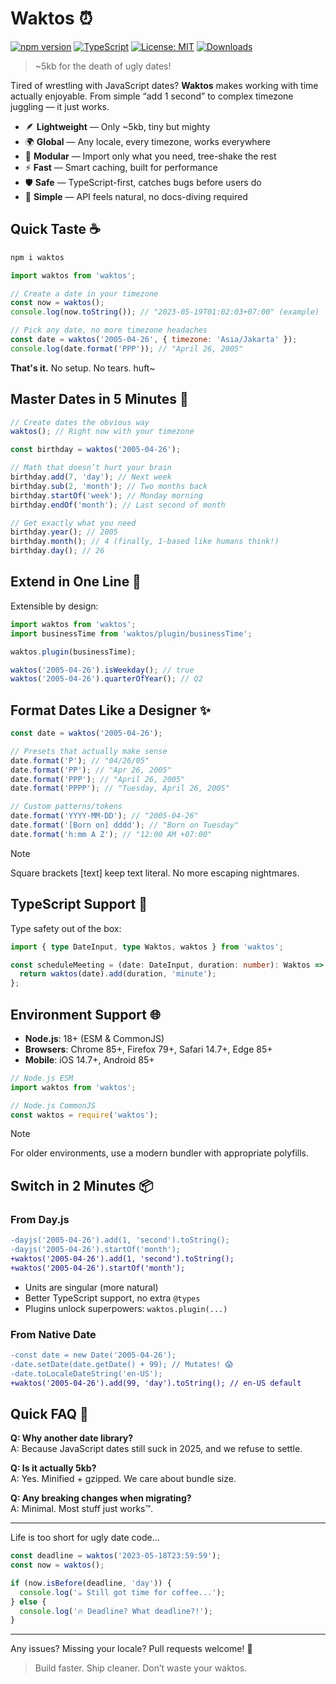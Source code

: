 # Waktos ⏰

[![npm version](https://img.shields.io/npm/v/waktos.svg)](https://www.npmjs.com/package/waktos)
[![TypeScript](https://img.shields.io/badge/TypeScript-Ready-blue.svg)](https://www.typescriptlang.org/)
[![License: MIT](https://img.shields.io/badge/License-MIT-yellow.svg)](https://opensource.org/licenses/MIT)
[![Downloads](https://img.shields.io/npm/dm/waktos.svg)](https://www.npmjs.com/package/waktos)

> ~5kb for the death of ugly dates!

Tired of wrestling with JavaScript dates? **Waktos** makes working with time actually enjoyable. From simple “add 1 second” to complex timezone juggling — it just works.

- 🪶 **Lightweight** — Only ~5kb, tiny but mighty
- 🌍 **Global** — Any locale, every timezone, works everywhere
- 🧩 **Modular** — Import only what you need, tree-shake the rest
- ⚡ **Fast** — Smart caching, built for performance
- 🛡️ **Safe** — TypeScript-first, catches bugs before users do
- 🎯 **Simple** — API feels natural, no docs-diving required

## Quick Taste ☕

```sh
npm i waktos
```

```js
import waktos from 'waktos';

// Create a date in your timezone
const now = waktos();
console.log(now.toString()); // "2023-05-19T01:02:03+07:00" (example)

// Pick any date, no more timezone headaches
const date = waktos('2005-04-26', { timezone: 'Asia/Jakarta' });
console.log(date.format('PPP')); // "April 26, 2005"
```

**That's it.** No setup. No tears. huft~

## Master Dates in 5 Minutes 🚀

```js
// Create dates the obvious way
waktos(); // Right now with your timezone

const birthday = waktos('2005-04-26');

// Math that doesn’t hurt your brain
birthday.add(7, 'day'); // Next week
birthday.sub(2, 'month'); // Two months back
birthday.startOf('week'); // Monday morning
birthday.endOf('month'); // Last second of month

// Get exactly what you need
birthday.year(); // 2005
birthday.month(); // 4 (finally, 1-based like humans think!)
birthday.day(); // 26
```

## Extend in One Line 🔌

Extensible by design:

```js
import waktos from 'waktos';
import businessTime from 'waktos/plugin/businessTime';

waktos.plugin(businessTime);

waktos('2005-04-26').isWeekday(); // true
waktos('2005-04-26').quarterOfYear(); // Q2
```

## Format Dates Like a Designer ✨

```js
const date = waktos('2005-04-26');

// Presets that actually make sense
date.format('P'); // "04/26/05"
date.format('PP'); // "Apr 26, 2005"
date.format('PPP'); // "April 26, 2005"
date.format('PPPP'); // "Tuesday, April 26, 2005"

// Custom patterns/tokens
date.format('YYYY-MM-DD'); // "2005-04-26"
date.format('[Born on] dddd'); // "Born on Tuesday"
date.format('h:mm A Z'); // "12:00 AM +07:00"
```

> [!NOTE]
>
> Square brackets [text] keep text literal. No more escaping nightmares.

## TypeScript Support 💙

Type safety out of the box:

```ts
import { type DateInput, type Waktos, waktos } from 'waktos';

const scheduleMeeting = (date: DateInput, duration: number): Waktos => {
  return waktos(date).add(duration, 'minute');
};
```

## Environment Support 🌐

- **Node.js**: 18+ (ESM & CommonJS)  
- **Browsers**: Chrome 85+, Firefox 79+, Safari 14.7+, Edge 85+  
- **Mobile**: iOS 14.7+, Android 85+

```js
// Node.js ESM
import waktos from 'waktos';

// Node.js CommonJS
const waktos = require('waktos');
```

> [!NOTE]
>
> For older environments, use a modern bundler with appropriate polyfills.

## Switch in 2 Minutes 📦

### From Day.js

```diff
-dayjs('2005-04-26').add(1, 'second').toString();
-dayjs('2005-04-26').startOf('month');
+waktos('2005-04-26').add(1, 'second').toString();
+waktos('2005-04-26').startOf('month');
```

- Units are singular (more natural)
- Better TypeScript support, no extra `@types`
- Plugins unlock superpowers: `waktos.plugin(...)`

### From Native Date

```diff
-const date = new Date('2005-04-26');
-date.setDate(date.getDate() + 99); // Mutates! 😱
-date.toLocaleDateString('en-US');
+waktos('2005-04-26').add(99, 'day').toString(); // en-US default
```

## Quick FAQ 🤔

**Q: Why another date library?**  
A: Because JavaScript dates still suck in 2025, and we refuse to settle.

**Q: Is it actually 5kb?**  
A: Yes. Minified + gzipped. We care about bundle size.

**Q: Any breaking changes when migrating?**  
A: Minimal. Most stuff just works™.

---

Life is too short for ugly date code...

```js
const deadline = waktos('2023-05-18T23:59:59');
const now = waktos();

if (now.isBefore(deadline, 'day')) {
  console.log('☕ Still got time for coffee...');
} else {
  console.log('🔥 Deadline? What deadline?!');
}
```

---

Any issues? Missing your locale? Pull requests welcome! 🤝

> Build faster. Ship cleaner. Don’t waste your waktos.
